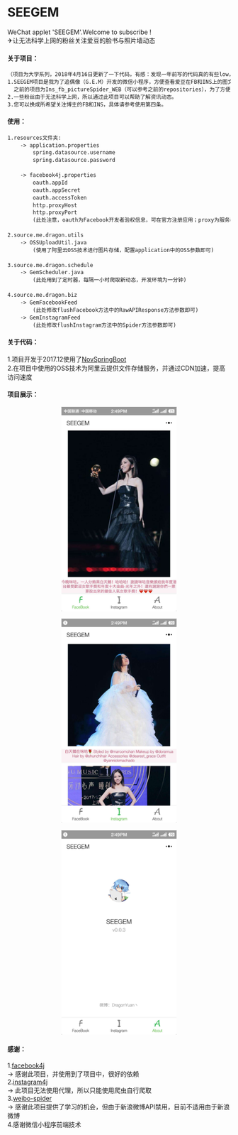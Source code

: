 # SEEGEM
WeChat applet 'SEEGEM'.Welcome to subscribe !</br>
✈让无法科学上网的粉丝关注爱豆的脸书与照片墙动态

#### 关于项目：
```html
（项目为大学系列，2018年4月16日更新了一下代码，有感：发现一年前写的代码真的有些low，体会到了coding真的会不断让人进步与成长。）
1.SEEGEM项目是我为了追偶像（G.E.M）开发的微信小程序，方便查看爱豆在FB和INS上的图文动态。
  之前的项目为Ins_fb_pictureSpider_WEB（可以参考之前的repositories），为了方便移植到了微信小程序上。
2.一些粉丝由于无法科学上网，所以通过此项目可以帮助了解资讯动态。
3.您可以换成所希望关注博主的FB和INS，具体请参考使用第四条。
```


#### 使用：
```html
1.resources文件夹:
    -> application.properties
        spring.datasource.username
        spring.datasource.password
        
    -> facebook4j.properties
        oauth.appId
        oauth.appSecret
        oauth.accessToken
        http.proxyHost
        http.proxyPort
        (此处注意，oauth为Facebook开发者验权信息，可在官方注册应用；proxy为服务器代理，项目并非黑科技，可自行使用SSR)
        
2.source.me.dragon.utils
    -> OSSUploadUtil.java
        (使用了阿里云OSS技术进行图片存储，配置application中的OSS参数即可)
        
3.source.me.dragon.schedule
    -> GemScheduler.java
        (此处用到了定时器，每隔一小时爬取新动态，开发环境为一分钟)
        
4.source.me.dragon.biz
    -> GemFacebookFeed
        (此处修改flushFacebook方法中的RawAPIResponse方法参数即可)
    -> GemInstagramFeed
        (此处修改flushInstagram方法中的Spider方法参数即可)
```

#### 关于代码：
1.项目开发于2017.12使用了[NovSpringBoot](https://github.com/dragon-yuan/NovSpringBoot) </br>
2.在项目中使用的OSS技术为阿里云提供文件存储服务，并通过CDN加速，提高访问速度


#### 项目展示：
<p align="center">
<img src="./project-img/1.jpg" alt="RSSHub" width="260px" height="460px">
</p>
<p align="center">
<img src="./project-img/2.jpg" alt="RSSHub" width="260px" height="460px">
</p>
<p align="center">
<img src="./project-img/3.jpg" alt="RSSHub" width="260px" height="460px">
</p>


#### 感谢：
1.[facebook4j](https://github.com/roundrop/facebook4j) </br>
    -> 感谢此项目，并使用到了项目中，很好的依赖 </br>
2.[instagram4j](https://github.com/lithiumtech/instagram4j) </br>
    -> 此项目无法使用代理，所以只能使用爬虫自行爬取 </br>
3.[weibo-spider](https://github.com/yuki-lau/weibo-spider) </br>
    -> 感谢此项目提供了学习的机会，但由于新浪微博API禁用，目前不适用由于新浪微博 </br>
4.感谢微信小程序前端技术 </br>
